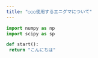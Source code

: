 ```yaml
---
title: "○○○使用するエニグマについて"
---
```


```python main.py
import numpy as np
import scipy as sp

def start():
 return "こんにちは"

```
